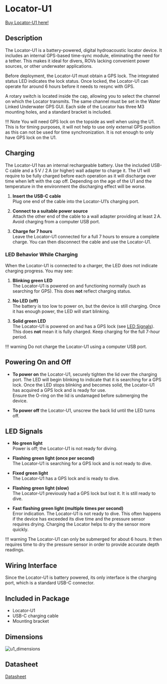 # Locator-U1

[Buy Locator-U1 here!](https://waterlinked.com/product/locator-u1/)

## Description

The Locator-U1 is a battery-powered, digital hydroacoustic locator device. It includes an internal GPS-based time-sync module, eliminating the need for a tether. This makes it ideal for divers, ROVs lacking convenient power sources, or other underwater applications.

Before deployment, the Locator-U1 must obtain a GPS lock. The integrated status LED indicates the lock status. Once locked, the Locator-U1 can operate for around 6 hours before it needs to resync with GPS.

A rotary switch is located inside the cap, allowing you to select the channel on which the Locator transmits. The same channel must be set in the Water Linked Underwater GPS GUI. Each side of the Locator has three M3 mounting holes, and a standard bracket is included.

!!! Note
    You will need GPS lock on the topside as well when using the U1. This is for timing purposes, it will not help to use only external GPS position as this can not be used for time synchronization. It is not enough to only have GPS lock on the U1.

## Charging

The Locator-U1 has an internal rechargeable battery. Use the included USB-C cable and a 5 V / 2 A (or higher) wall adapter to charge it. The U1 will require to be fully charged before each operation as it will discharge over time when left with the cap off. Depending on the age of the U1 and the temperature in the environment the discharging effect will be worse. 

1) **Insert the USB-C cable**  
   Plug one end of the cable into the Locator-U1’s charging port.

2) **Connect to a suitable power source**  
   Attach the other end of the cable to a wall adapter providing at least 2 A.  
   Avoid charging from a computer USB port.

3) **Charge for 7 hours**  
   Leave the Locator-U1 connected for a full 7 hours to ensure a complete charge. You can then disconnect the cable and use the Locator-U1.

### LED Behavior While Charging

When the Locator-U1 is connected to a charger, the LED does not indicate charging progress. You may see:

1) **Blinking green LED**  
   The Locator-U1 is powered on and functioning normally (such as searching for GPS). This does **not** reflect charging status.

2) **No LED (off)**  
   The battery is too low to power on, but the device is still charging. Once it has enough power, the LED will start blinking.

3) **Solid green LED**  
   The Locator-U1 is powered on and has a GPS lock (see [LED Signals](#led-signals)). This does **not** mean it is fully charged. Keep charging for the full 7-hour period.

!!! warning
    Do not charge the Locator-U1 using a computer USB port.

## Powering On and Off

- **To power on** the Locator-U1, securely tighten the lid over the charging port. The LED will begin blinking to indicate that it is searching for a GPS lock. Once the LED stops blinking and becomes solid, the Locator-U1 has acquired a GPS lock and is ready for use.  
  Ensure the O-ring on the lid is undamaged before submerging the device.

- **To power off** the Locator-U1, unscrew the back lid until the LED turns off.

## LED Signals

- **No green light**  
  Power is off; the Locator-U1 is not ready for diving.

- **Flashing green light (once per second)**  
  The Locator-U1 is searching for a GPS lock and is not ready to dive.

- **Fixed green light**  
  The Locator-U1 has a GPS lock and is ready to dive.

- **Flashing green light (slow)**  
  The Locator-U1 previously had a GPS lock but lost it. It is still ready to dive.

- **Fast flashing green light (multiple times per second)**  
  Error indication. The Locator-U1 is not ready to dive. This often happens if the device has exceeded its dive time and the pressure sensor requires drying. Charging the Locator helps to dry the sensor more quickly.

!!! warning
    The Locator-U1 can only be submerged for about 6 hours. It then requires time to dry the pressure sensor in order to provide accurate depth readings.

## Wiring Interface

Since the Locator-U1 is battery powered, its only interface is the charging port, which is a standard USB-C connector.

## Included in Package

- Locator-U1  
- USB-C charging cable  
- Mounting bracket  

## Dimensions

![u1_dimensions](../../img/u1_dimensions.png)

## Datasheet

[Datasheet](https://waterlinked.com/underwater-gps-accessories#Downloads%2FResources)